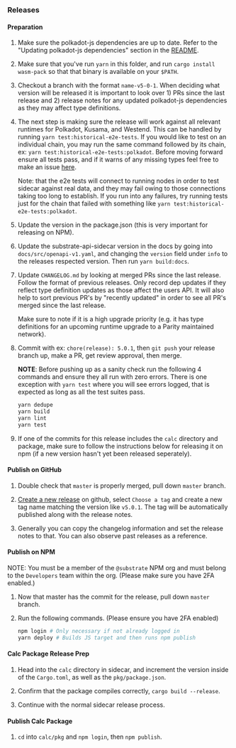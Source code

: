### Releases

#### Preparation

1. Make sure the polkadot-js dependencies are up to date. Refer to the "Updating polkadot-js dependencies" section in the [README](./README.md).

1. Make sure that you've run `yarn` in this folder, and run `cargo install wasm-pack` so that that binary is available on your `$PATH`.

1. Checkout a branch with the format `name-v5-0-1`. When deciding what version will be released it is important to look over 1) PRs since the last release and 2) release notes for any updated polkadot-js dependencies as they may affect type definitions.

1. The next step is making sure the release will work against all relevant runtimes for Polkadot, Kusama, and Westend. This can be handled by running `yarn test:historical-e2e-tests`. If you would like to test on an individual chain, you may run the same command followed by its chain, ex: `yarn test:historical-e2e-tests:polkadot`. Before moving forward ensure all tests pass, and if it warns of any missing types feel free to make an issue [here](https://github.com/paritytech/substrate-api-sidecar/issues).

    Note: that the e2e tests will connect to running nodes in order to test sidecar against real data, and they may fail owing to those connections taking too long to establish. If you run into any failures, try running tests just for the chain that failed with something like `yarn test:historical-e2e-tests:polkadot`.

1. Update the version in the package.json (this is very important for releasing on NPM).

1. Update the substrate-api-sidecar version in the docs by going into `docs/src/openapi-v1.yaml`, and changing the `version` field under `info` to the releases respected version. Then run `yarn build:docs`.

1. Update `CHANGELOG.md` by looking at merged PRs since the last release. Follow the format of previous releases. Only record dep updates if they reflect type definition updates as those affect the users API. It will also help to sort previous PR's by "recently updated" in order to see all PR's merged since the last release.

    Make sure to note if it is a high upgrade priority (e.g. it has type definitions for an upcoming runtime upgrade to a Parity maintained network).

1. Commit with ex: `chore(release): 5.0.1`, then `git push` your release branch up, make a PR, get review approval, then merge.

    **NOTE**: Before pushing up as a sanity check run the following 4 commands and ensure they all run with zero errors. There is one exception with `yarn test` where you will see errors logged, that is expected as long as all the test suites pass.

    ```bash
    yarn dedupe
    yarn build
    yarn lint
    yarn test
    ```

1. If one of the commits for this release includes the `calc` directory and package, make sure to follow the instructions below for releasing it on npm (if a new version hasn't yet been released seperately).

#### Publish on GitHub

1. Double check that `master` is properly merged, pull down `master` branch.

1. [Create a new release](https://github.com/paritytech/substrate-api-sidecar/releases/new) on github, select `Choose a tag` and create a new tag name matching the version like `v5.0.1`. The tag will be automatically published along with the release notes.

1. Generally you can copy the changelog information and set the release notes to that. You can also observe past releases as a reference.

#### Publish on NPM

NOTE: You must be a member of the `@substrate` NPM org and must belong to the `Developers` team within the org. (Please make sure you have 2FA enabled.)

1. Now that master has the commit for the release, pull down `master` branch.

2. Run the following commands. (Please ensure you have 2FA enabled)

    ```bash
    npm login # Only necessary if not already logged in
    yarn deploy # Builds JS target and then runs npm publish
    ```

#### Calc Package Release Prep

1. Head into the `calc` directory in sidecar, and increment the version inside of the `Cargo.toml`, as well as the `pkg/package.json`.

2. Confirm that the package compiles correctly, `cargo build --release`.

3. Continue with the normal sidecar release process.

#### Publish Calc Package

1. `cd` into `calc/pkg` and `npm login`, then `npm publish`.
